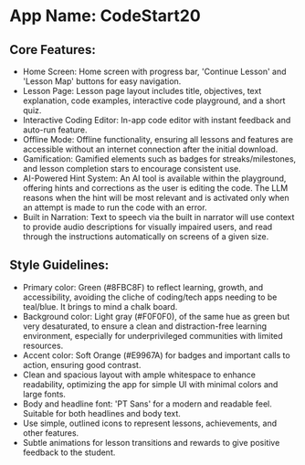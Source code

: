 # **App Name**: CodeStart20

## Core Features:

- Home Screen: Home screen with progress bar, 'Continue Lesson' and 'Lesson Map' buttons for easy navigation.
- Lesson Page: Lesson page layout includes title, objectives, text explanation, code examples, interactive code playground, and a short quiz.
- Interactive Coding Editor: In-app code editor with instant feedback and auto-run feature.
- Offline Mode: Offline functionality, ensuring all lessons and features are accessible without an internet connection after the initial download.
- Gamification: Gamified elements such as badges for streaks/milestones, and lesson completion stars to encourage consistent use.
- AI-Powered Hint System: An AI tool is available within the playground, offering hints and corrections as the user is editing the code. The LLM reasons when the hint will be most relevant and is activated only when an attempt is made to run the code with an error.
- Built in Narration: Text to speech via the built in narrator will use context to provide audio descriptions for visually impaired users, and read through the instructions automatically on screens of a given size.

## Style Guidelines:

- Primary color: Green (#8FBC8F) to reflect learning, growth, and accessibility, avoiding the cliche of coding/tech apps needing to be teal/blue. It brings to mind a chalk board.
- Background color: Light gray (#F0F0F0), of the same hue as green but very desaturated, to ensure a clean and distraction-free learning environment, especially for underprivileged communities with limited resources.
- Accent color: Soft Orange (#E9967A) for badges and important calls to action, ensuring good contrast.
- Clean and spacious layout with ample whitespace to enhance readability, optimizing the app for simple UI with minimal colors and large fonts.
- Body and headline font: 'PT Sans' for a modern and readable feel. Suitable for both headlines and body text.
- Use simple, outlined icons to represent lessons, achievements, and other features.
- Subtle animations for lesson transitions and rewards to give positive feedback to the student.
